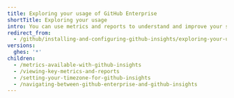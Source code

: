 ```yaml
---
title: Exploring your usage of GitHub Enterprise
shortTitle: Exploring your usage
intro: You can use metrics and reports to understand and improve your software delivery process through data.
redirect_from:
  - /github/installing-and-configuring-github-insights/exploring-your-usage-of-github-enterprise
versions:
  ghes: '*'
children:
  - /metrics-available-with-github-insights
  - /viewing-key-metrics-and-reports
  - /setting-your-timezone-for-github-insights
  - /navigating-between-github-enterprise-and-github-insights
---
```


